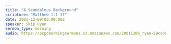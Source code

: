 ```yaml
---
title: "A Scandalous Background"
scripture: "Matthew 1:1-17"
date: 2001-12-09T00:00:00Z
speaker: Skip Ryan
sermon_type: morning
audio: https://pcpcmorningsermons.s3.amazonaws.com/20011209_ryan-58cc007691cc9.mp3 
---
```



